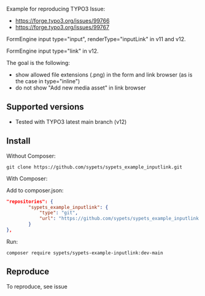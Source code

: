 Example for reproducing TYPO3 Issue:

* https://forge.typo3.org/issues/99766
* https://forge.typo3.org/issues/99767

FormEngine input type="input", renderType="inputLink" in v11 and v12.

FormEngine input type="link" in v12.

The goal is the following:

* show allowed file extensions (.png) in the form and link browser (as is the case in type="inline")
* do not show "Add new media asset" in link browser

## Supported versions

* Tested with TYPO3 latest main branch (v12)


## Install

Without Composer:

```shell
git clone https://github.com/sypets/sypets_example_inputlink.git
```

With Composer:

Add to composer.json:

```json
"repositories": {
		"sypets_example_inputlink": {
			"type": "git",
			"url": "https://github.com/sypets/sypets_example_inputlink.git"
		}
},
```

Run:

```shell
composer require sypets/sypets-example-inputlink:dev-main
```

## Reproduce

To reproduce, see issue
